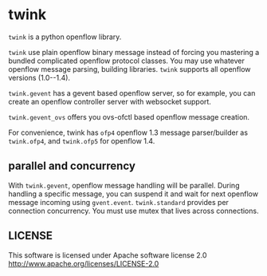 twink
=====
`twink` is a python openflow library.

`twink` use plain openflow binary message instead of forcing 
you mastering a bundled complicated openflow protocol classes. 
You may use whatever openflow message parsing, building libraries. 
`twink` supports all openflow versions (1.0--1.4).

`twink.gevent` has a gevent based openflow server, so for example, 
you can create an openflow controller server with websocket support.

`twink.gevent_ovs` offers you ovs-ofctl based openflow message 
creation.

For convenience, twink has `ofp4` openflow 1.3 message parser/builder
as `twink.ofp4`, and `twink.ofp5` for openflow 1.4.

parallel and concurrency
------------------------
With `twink.gevent`, openflow message handling will be parallel.
During handling a specific message, you can suspend it and wait for 
next openflow message incoming using `gvent.event`.
`twink.standard` provides per connection concurrency.
You must use mutex that lives across connections.

LICENSE
-------
This software is licensed under Apache software license 2.0
http://www.apache.org/licenses/LICENSE-2.0
